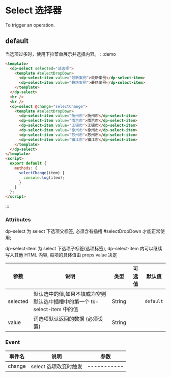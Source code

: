 # Select 选择器

To trigger an operation.

## default

当选项过多时，使用下拉菜单展示并选择内容。
:::demo

```html
<template>
  <dp-select selected="请选择">
    <template #selectDropDown>
      <dp-select-item value="最新案例">最新案例</dp-select-item>
      <dp-select-item value="最热案例">最热案例</dp-select-item>
    </template>
  </dp-select>
  <br />
  <br />
  <dp-select @change="selectChange">
    <template #selectDropDown>
      <dp-select-item value="扬州市">扬州市</dp-select-item>
      <dp-select-item value="南京市">南京市</dp-select-item>
      <dp-select-item value="无锡市">无锡市</dp-select-item>
      <dp-select-item value="徐州市">徐州市</dp-select-item>
      <dp-select-item value="苏州市">苏州市</dp-select-item>
      <dp-select-item value="镇江市">镇江市</dp-select-item>
    </template>
  </dp-select>
</template>
<script>
  export default {
    methods: {
      selectChange(item) {
        console.log(item);
      }
    }
  };
</script>
```

:::

### Attributes

dp-select 为 select 下选项父标签, 必须含有插槽 #selectDropDown 才能正常使用;

dp-select-item 为 select 下选项子标签(选项标签), dp-select-item 内可以继续写入其他 HTML 内容, 每项的具体值由 props value 决定

| 参数     | 说明                                                                      | 类型   | 可选值 | 默认值    |
| -------- | ------------------------------------------------------------------------- | ------ | ------ | --------- |
| selected | 默认选中的值,如果不填或为空则默认选中插槽中的第一个 tk-select-item 中的值 | String |        | `default` |
| value    | 词选项默认返回的数据 (必须设置)                                           | String |        |           |

### Event

| 事件名 | 说明                  | 参数        |
| ------ | --------------------- | ----------- |
| change | select 选项改变时触发 | ----------- |
